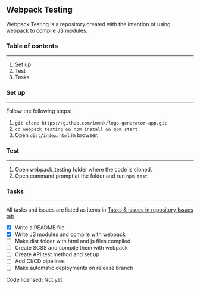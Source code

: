Webpack Testing
---

Webpack Testing is a repository created with the intention of using webpack to compile JS modules.

### Table of contents
---

1. Set up
2. Test
3. Tasks

### Set up
---
Follow the following steps:

1. `git clone https://github.com/immnk/logo-generator-app.git`
2. `cd webpack_testing && npm install && npm start`
3. Open `dist/index.html` in browser.

### Test
---
1. Open webpack_testing folder where the code is cloned.
2. Open command prompt at the folder and run `npm test`

### Tasks
---
All tasks and issues are listed as items in [Tasks & issues in repository Issues tab](https://github.com/immnk/webpack-testing/issues)

- [x] Write a README file.
- [x] Write JS modules and compile with webpack
- [ ] Make dist folder with html and js files compiled
- [ ] Create SCSS and compile them with webpack
- [ ] Create API test method and set up
- [ ] Add CI/CD pipelines
- [ ] Make automatic deployments on release branch

Code licensed: Not yet
